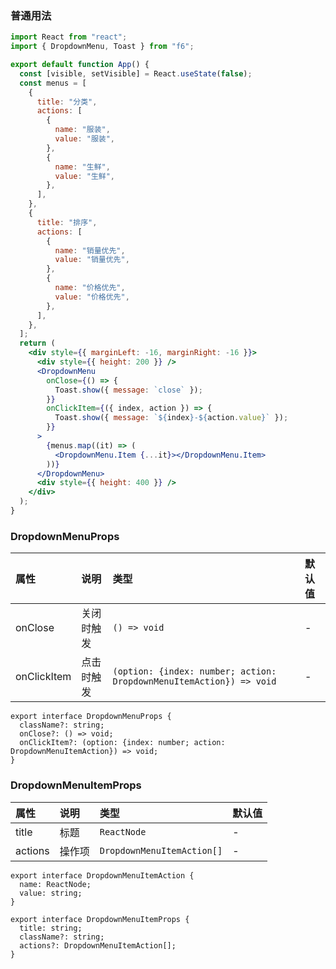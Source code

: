 <div class="block-panel">
<h3>普通用法</h3>

```jsx
import React from "react";
import { DropdownMenu, Toast } from "f6";

export default function App() {
  const [visible, setVisible] = React.useState(false);
  const menus = [
    {
      title: "分类",
      actions: [
        {
          name: "服装",
          value: "服装",
        },
        {
          name: "生鲜",
          value: "生鲜",
        },
      ],
    },
    {
      title: "排序",
      actions: [
        {
          name: "销量优先",
          value: "销量优先",
        },
        {
          name: "价格优先",
          value: "价格优先",
        },
      ],
    },
  ];
  return (
    <div style={{ marginLeft: -16, marginRight: -16 }}>
      <div style={{ height: 200 }} />
      <DropdownMenu
        onClose={() => {
          Toast.show({ message: `close` });
        }}
        onClickItem={({ index, action }) => {
          Toast.show({ message: `${index}-${action.value}` });
        }}
      >
        {menus.map((it) => (
          <DropdownMenu.Item {...it}></DropdownMenu.Item>
        ))}
      </DropdownMenu>
      <div style={{ height: 400 }} />
    </div>
  );
}
```
</div>
<div class="block-panel">

<h3>DropdownMenuProps</h3>

| 属性 | 说明 | 类型 | 默认值 |
| :-  | :- | :- | :- |
| onClose | 关闭时触发 | `() => void` | - |
| onClickItem | 点击时触发 | `(option: {index: number; action: DropdownMenuItemAction}) => void` | - |

```tsx
export interface DropdownMenuProps {
  className?: string;
  onClose?: () => void;
  onClickItem?: (option: {index: number; action: DropdownMenuItemAction}) => void;
}
```


</div>
<div class="block-panel">

<h3>DropdownMenuItemProps</h3>

| 属性 | 说明 | 类型 | 默认值 |
| :-  | :- | :- | :- |
| title | 标题 | `ReactNode` | - |
| actions | 操作项 | `DropdownMenuItemAction[]` | - |

```tsx
export interface DropdownMenuItemAction {
  name: ReactNode;
  value: string;
}

export interface DropdownMenuItemProps {
  title: string;
  className?: string;
  actions?: DropdownMenuItemAction[];
}
```
</div>